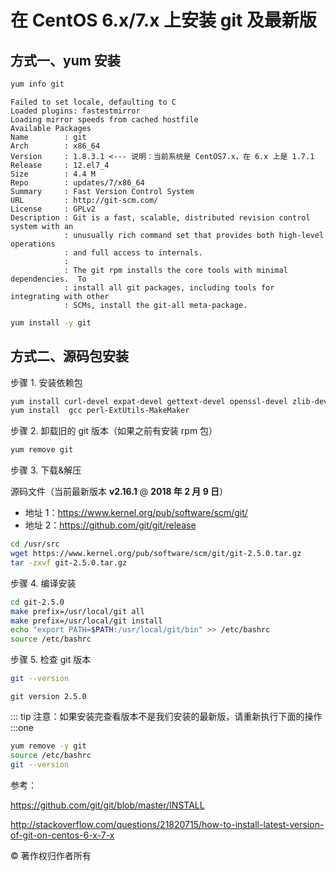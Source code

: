 # 在 CentOS 6.x/7.x 上安装 git 及最新版

## 方式一、yum 安装

```sh
yum info git
```

```
Failed to set locale, defaulting to C
Loaded plugins: fastestmirror
Loading mirror speeds from cached hostfile
Available Packages
Name        : git
Arch        : x86_64
Version     : 1.8.3.1 <--- 说明：当前系统是 CentOS7.x，在 6.x 上是 1.7.1
Release     : 12.el7_4
Size        : 4.4 M
Repo        : updates/7/x86_64
Summary     : Fast Version Control System
URL         : http://git-scm.com/
License     : GPLv2
Description : Git is a fast, scalable, distributed revision control system with an
            : unusually rich command set that provides both high-level operations
            : and full access to internals.
            :
            : The git rpm installs the core tools with minimal dependencies.  To
            : install all git packages, including tools for integrating with other
            : SCMs, install the git-all meta-package.
```

```sh
yum install -y git
```

## 方式二、源码包安装

步骤 1. 安装依赖包

```sh
yum install curl-devel expat-devel gettext-devel openssl-devel zlib-devel
yum install  gcc perl-ExtUtils-MakeMaker
```

步骤 2. 卸载旧的 git 版本（如果之前有安装 rpm 包）

```sh
yum remove git
```

步骤 3. 下载&解压

源码文件（当前最新版本 **v2.16.1** @ **2018 年 2 月 9 日**）

- 地址 1：https://www.kernel.org/pub/software/scm/git/
- 地址 2：https://github.com/git/git/release

```sh
cd /usr/src
wget https://www.kernel.org/pub/software/scm/git/git-2.5.0.tar.gz
tar -zxvf git-2.5.0.tar.gz
```

步骤 4. 编译安装

```sh
cd git-2.5.0
make prefix=/usr/local/git all
make prefix=/usr/local/git install
echo "export PATH=$PATH:/usr/local/git/bin" >> /etc/bashrc
source /etc/bashrc
```

步骤 5. 检查 git 版本

```sh
git --version
```

`git version 2.5.0`

::: tip
注意：如果安装完查看版本不是我们安装的最新版，请重新执行下面的操作
:::one

```sh
yum remove -y git
source /etc/bashrc
git --version
```

参考：

https://github.com/git/git/blob/master/INSTALL 

http://stackoverflow.com/questions/21820715/how-to-install-latest-version-of-git-on-centos-6-x-7-x

© 著作权归作者所有
